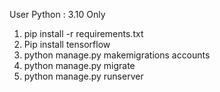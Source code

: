 User Python : 3.10 Only


1. pip install -r requirements.txt
2. Pip install tensorflow
2. python manage.py makemigrations accounts
3. python manage.py migrate
4. python manage.py runserver
